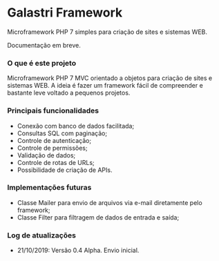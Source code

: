 # Galastri Framework
Microframework PHP 7 simples para criação de sites e sistemas WEB.

Documentação em breve.

### O que é este projeto
Microframework PHP 7 MVC orientado a objetos para criação de sites e sistemas WEB. A ideia é fazer um framework fácil de compreender e bastante leve voltado a pequenos projetos.

### Principais funcionalidades
- Conexão com banco de dados facilitada;
- Consultas SQL com paginação;
- Controle de autenticação;
- Controle de permissões;
- Validação de dados;
- Controle de rotas de URLs;
- Possibilidade de criação de APIs.

### Implementações futuras
- Classe Mailer para envio de arquivos via e-mail diretamente pelo framework;
- Classe Filter para filtragem de dados de entrada e saída;

### Log de atualizações
- 21/10/2019: Versão 0.4 Alpha. Envio inicial.

